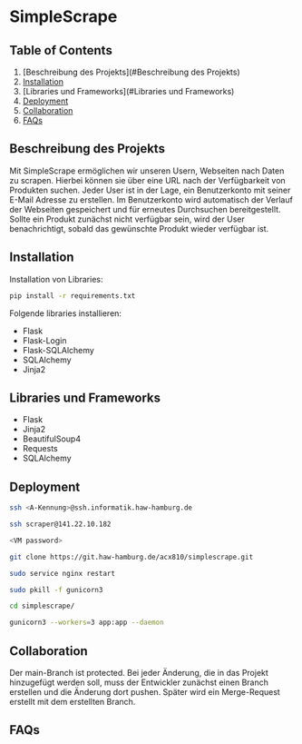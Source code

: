 # SimpleScrape

## Table of Contents
1. [Beschreibung des Projekts](#Beschreibung des Projekts)
2. [Installation](#Installation)
3. [Libraries und Frameworks](#Libraries und Frameworks)
4. [Deployment](#deployment)
5. [Collaboration](#collaboration)
6. [FAQs](#faqs)

## Beschreibung des Projekts
Mit SimpleScrape ermöglichen wir unseren Usern, Webseiten nach Daten zu scrapen. Hierbei können sie über eine URL nach der Verfügbarkeit von Produkten suchen. Jeder User ist in der Lage, ein Benutzerkonto mit seiner E-Mail Adresse zu erstellen. Im Benutzerkonto wird automatisch der Verlauf der Webseiten gespeichert und für erneutes Durchsuchen bereitgestellt. Sollte ein Produkt zunächst nicht verfügbar sein, wird der User benachrichtigt, sobald das gewünschte Produkt wieder verfügbar ist.


## Installation
Installation von Libraries:

```bash
pip install -r requirements.txt
```


Folgende libraries installieren:
- Flask
- Flask-Login
- Flask-SQLAlchemy
- SQLAlchemy
- Jinja2


## Libraries und Frameworks
- Flask
- Jinja2
- BeautifulSoup4
- Requests
- SQLAlchemy

## Deployment
```bash
ssh <A-Kennung>@ssh.informatik.haw-hamburg.de

ssh scraper@141.22.10.182

<VM password>

git clone https://git.haw-hamburg.de/acx810/simplescrape.git

sudo service nginx restart

sudo pkill -f gunicorn3

cd simplescrape/

gunicorn3 --workers=3 app:app --daemon
```


## Collaboration
Der main-Branch ist protected. Bei jeder Änderung, die in das Projekt hinzugefügt werden soll, muss der Entwickler zunächst einen Branch erstellen und die Änderung dort pushen. Später wird ein Merge-Request erstellt mit dem erstellten Branch.

## FAQs





